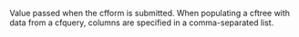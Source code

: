 Value passed when the cfform is submitted. When populating a cftree with data from a
	cfquery, columns are specified in a comma-separated list.